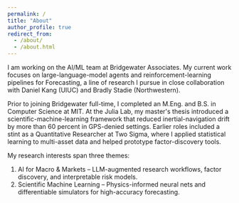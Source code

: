 ```yaml
---
permalink: /
title: "About"
author_profile: true
redirect_from: 
  - /about/
  - /about.html
---
```


I am working on the AI/ML team at Bridgewater Associates. My current work focuses on large-language-model agents and reinforcement-learning pipelines for Forecasting, a line of research I pursue in close collaboration with Daniel Kang (UIUC) and Bradly Stadie (Northwestern). 

Prior to joining Bridgewater full-time, I completed an M.Eng. and B.S. in Computer Science at MIT. At the Julia Lab, my master's thesis introduced a scientific-machine-learning framework that reduced inertial-navigation drift by more than 60 percent in GPS-denied settings. Earlier roles included a stint as a Quantitative Researcher at Two Sigma, where I applied statistical learning to multi-asset data and helped prototype factor-discovery tools.

My research interests span three themes:

1. AI for Macro & Markets – LLM-augmented research workflows, factor discovery, and interpretable risk models.
2. Scientific Machine Learning – Physics-informed neural nets and differentiable simulators for high-accuracy forecasting.

